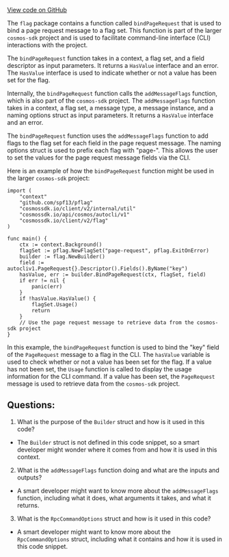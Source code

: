 [View code on GitHub](https://github.com/cosmos/cosmos-sdk/blob/main/client/v2/autocli/flag/pagination.go)

The `flag` package contains a function called `bindPageRequest` that is used to bind a page request message to a flag set. This function is part of the larger `cosmos-sdk` project and is used to facilitate command-line interface (CLI) interactions with the project.

The `bindPageRequest` function takes in a context, a flag set, and a field descriptor as input parameters. It returns a `HasValue` interface and an error. The `HasValue` interface is used to indicate whether or not a value has been set for the flag.

Internally, the `bindPageRequest` function calls the `addMessageFlags` function, which is also part of the `cosmos-sdk` project. The `addMessageFlags` function takes in a context, a flag set, a message type, a message instance, and a naming options struct as input parameters. It returns a `HasValue` interface and an error.

The `bindPageRequest` function uses the `addMessageFlags` function to add flags to the flag set for each field in the page request message. The naming options struct is used to prefix each flag with "page-". This allows the user to set the values for the page request message fields via the CLI.

Here is an example of how the `bindPageRequest` function might be used in the larger `cosmos-sdk` project:

```
import (
    "context"
    "github.com/spf13/pflag"
    "cosmossdk.io/client/v2/internal/util"
    "cosmossdk.io/api/cosmos/autocli/v1"
    "cosmossdk.io/client/v2/flag"
)

func main() {
    ctx := context.Background()
    flagSet := pflag.NewFlagSet("page-request", pflag.ExitOnError)
    builder := flag.NewBuilder()
    field := autocliv1.PageRequest{}.Descriptor().Fields().ByName("key")
    hasValue, err := builder.BindPageRequest(ctx, flagSet, field)
    if err != nil {
        panic(err)
    }
    if !hasValue.HasValue() {
        flagSet.Usage()
        return
    }
    // Use the page request message to retrieve data from the cosmos-sdk project
}
```

In this example, the `bindPageRequest` function is used to bind the "key" field of the `PageRequest` message to a flag in the CLI. The `hasValue` variable is used to check whether or not a value has been set for the flag. If a value has not been set, the `Usage` function is called to display the usage information for the CLI command. If a value has been set, the `PageRequest` message is used to retrieve data from the `cosmos-sdk` project.
## Questions: 
 1. What is the purpose of the `Builder` struct and how is it used in this code?
- The `Builder` struct is not defined in this code snippet, so a smart developer might wonder where it comes from and how it is used in this context.

2. What is the `addMessageFlags` function doing and what are the inputs and outputs?
- A smart developer might want to know more about the `addMessageFlags` function, including what it does, what arguments it takes, and what it returns.

3. What is the `RpcCommandOptions` struct and how is it used in this code?
- A smart developer might want to know more about the `RpcCommandOptions` struct, including what it contains and how it is used in this code snippet.